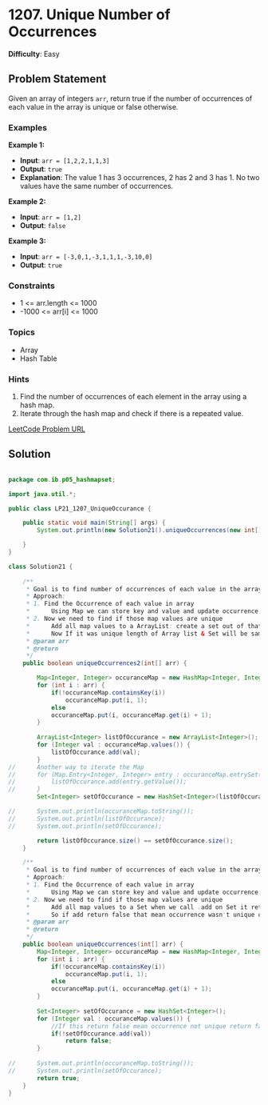 # 1207. Unique Number of Occurrences

**Difficulty**: Easy

## Problem Statement
Given an array of integers `arr`, return true if the number of occurrences of each value in the array is unique or false otherwise.

### Examples

**Example 1:**
- **Input**: `arr = [1,2,2,1,1,3]`
- **Output**: `true`
- **Explanation**: The value 1 has 3 occurrences, 2 has 2 and 3 has 1. No two values have the same number of occurrences.

**Example 2:**
- **Input**: `arr = [1,2]`
- **Output**: `false`

**Example 3:**
- **Input**: `arr = [-3,0,1,-3,1,1,1,-3,10,0]`
- **Output**: `true`

### Constraints
- 1 <= arr.length <= 1000
- -1000 <= arr[i] <= 1000

### Topics
- Array
- Hash Table

### Hints
1. Find the number of occurrences of each element in the array using a hash map.
2. Iterate through the hash map and check if there is a repeated value.

[LeetCode Problem URL](https://leetcode.com/problems/unique-number-of-occurrences/)

## Solution

```java

package com.ib.p05_hashmapset;

import java.util.*;

public class LP21_1207_UniqueOccurance {

	public static void main(String[] args) {
		System.out.println(new Solution21().uniqueOccurrences(new int[] { 1, 2, 2, 1, 1, 3 }));

	}
}

class Solution21 {
	
	/**
	 * Goal is to find number of occurrences of each value in the array is unique;
	 * Approach:
	 * 1. Find the Occurrence of each value in array
	 * 		Using Map we can store key and value and update occurrence.
	 * 2. Now we need to find if those map values are unique
	 * 		Add all map values to a ArrayList: create a set out of that List
	 * 		Now If it was unique length of Array list & Set will be same.
	 * @param arr
	 * @return
	 */
	public boolean uniqueOccurrences2(int[] arr) {

		Map<Integer, Integer> occuranceMap = new HashMap<Integer, Integer>();
		for (int i : arr) {
			if(!occuranceMap.containsKey(i))
				occuranceMap.put(i, 1);
			else
			occuranceMap.put(i, occuranceMap.get(i) + 1);
		}
		
		ArrayList<Integer> listOfOccurance = new ArrayList<Integer>();
		for (Integer val : occuranceMap.values()) {
			listOfOccurance.add(val);
		}
//		Another way to iterate the Map
//		for (Map.Entry<Integer, Integer> entry : occuranceMap.entrySet()) {
//			listOfOccurance.add(entry.getValue());
//		}
		Set<Integer> setOfOccurance = new HashSet<Integer>(listOfOccurance);

//		System.out.println(occuranceMap.toString());
//		System.out.println(listOfOccurance);
//		System.out.println(setOfOccurance);

		return listOfOccurance.size() == setOfOccurance.size();
	}

	/**
	 * Goal is to find number of occurrences of each value in the array is unique;
	 * Approach:
	 * 1. Find the Occurrence of each value in array
	 * 		Using Map we can store key and value and update occurrence.
	 * 2. Now we need to find if those map values are unique
	 * 		Add all map values to a Set when we call .add on Set it return false if value already exist
	 * 		So if add return false that mean occurrence wasn't unique otherwise unique
	 * @param arr
	 * @return
	 */
	public boolean uniqueOccurrences(int[] arr) {
		Map<Integer, Integer> occuranceMap = new HashMap<Integer, Integer>();
		for (int i : arr) {
			if(!occuranceMap.containsKey(i))
				occuranceMap.put(i, 1);
			else
			occuranceMap.put(i, occuranceMap.get(i) + 1);
		}
		
		Set<Integer> setOfOccurance = new HashSet<Integer>();
		for (Integer val : occuranceMap.values()) {
			//If this return false mean occurrence not unique return false then
			if(!setOfOccurance.add(val)) 
				return false;
		}
		
//		System.out.println(occuranceMap.toString());
//		System.out.println(setOfOccurance);
		return true;
	}
}
